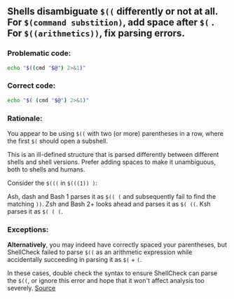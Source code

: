 ## Shells disambiguate `$((` differently or not at all. For `$(command substition)`, add space after `$(` . For `$((arithmetics))`, fix parsing errors.

### Problematic code:

```sh
echo "$((cmd "$@") 2>&1)"
```

### Correct code:

```sh
echo "$( (cmd "$@") 2>&1)"
```
### Rationale:

You appear to be using `$((` with two (or more) parentheses in a row, where the first `$(` should open a subshell. 

This is an ill-defined structure that is parsed differently between different shells and shell versions. Prefer adding spaces to make it unambiguous, both to shells and humans.

Consider the `$(((` in `$(((1)) )`:

Ash, dash and Bash 1 parses it as `$(( (` and subsequently fail to find the matching `))`. Zsh and Bash 2+ looks ahead and parses it as `$( ((`. Ksh parses it as `$( ( (`. 

### Exceptions:

**Alternatively**, you may indeed have correctly spaced your parentheses, but ShellCheck failed to parse `$((` as an arithmetic expression while accidentally succeeding in parsing it as `$(` + `(`. 

In these cases, double check the syntax to ensure ShellCheck can parse the `$((`, or ignore this error and hope that it won't affect analysis too severely. 
[Source](https://github.com/koalaman/shellcheck/wiki/SC1102)

